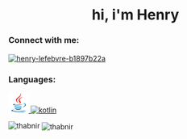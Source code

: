 <h1 align="center">hi, i'm Henry</h1>
<h3 align="left">Connect with me:</h3>
<p align="left">
<a href="https://linkedin.com/in/henry-lefebvre-b1897b22a" target="blank"><img align="center" src="https://raw.githubusercontent.com/rahuldkjain/github-profile-readme-generator/master/src/images/icons/Social/linked-in-alt.svg" alt="henry-lefebvre-b1897b22a" height="30" width="40" /></a>
</p>

<h3 align="left">Languages:</h3>
<p align="left"> <a href="https://www.java.com" target="_blank" rel="noreferrer"> <img src="https://raw.githubusercontent.com/devicons/devicon/master/icons/java/java-original.svg" alt="java" width="40" height="40"/> </a> <a href="https://kotlinlang.org" target="_blank" rel="noreferrer"> <img src="https://www.vectorlogo.zone/logos/kotlinlang/kotlinlang-icon.svg" alt="kotlin" width="40" height="40"/> </a> </p>

<p><img align="left" src="https://github-readme-stats.vercel.app/api/top-langs?username=thabnir&show_icons=true&theme=synthwave&locale=en&layout=compact" alt="thabnir" /></p>

<p>&nbsp;<img align="center" src="https://github-readme-stats.vercel.app/api?username=thabnir&show_icons=true&theme=synthwave&locale=en" alt="thabnir" /></p>

